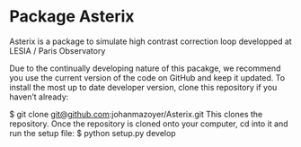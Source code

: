 # Package Asterix

Asterix is a package to simulate high contrast correction loop  developped at LESIA / Paris Observatory

Due to the continually developing nature of this pacakge, we recommend you use the current version of the code on GitHub and keep it updated. To install the most up to date developer version, clone this repository if you haven’t already:

$ git clone git@github.com:johanmazoyer/Asterix.git
This clones the repository. Once the repository is cloned onto your computer, cd into it and run the setup file:
$ python setup.py develop
